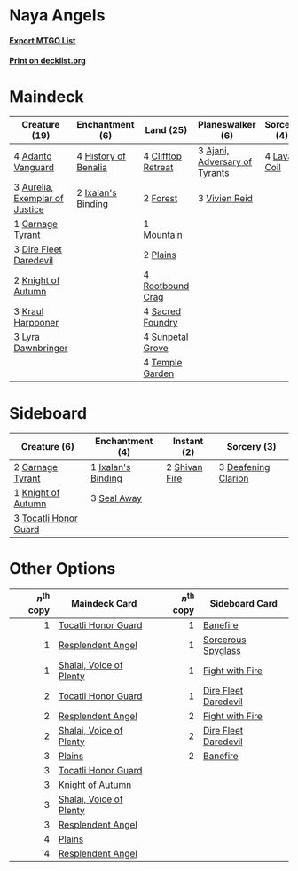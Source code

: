 # Naya Angels

#### [Export MTGO List](../collection/Naya%20Angels/Naya%20Angels.txt)
#### [Print on decklist.org](http://decklist.org/?deckmain=4%09Adanto%20Vanguard%0A3%09Ajani,%20Adversary%20of%20Tyrants%0A3%09Aurelia,%20Exemplar%20of%20Justice%0A1%09Carnage%20Tyrant%0A4%09Clifftop%20Retreat%0A3%09Dire%20Fleet%20Daredevil%0A2%09Forest%0A4%09History%20of%20Benalia%0A2%09Ixalan's%20Binding%0A2%09Knight%20of%20Autumn%0A3%09Kraul%20Harpooner%0A4%09Lava%20Coil%0A3%09Lyra%20Dawnbringer%0A1%09Mountain%0A2%09Plains%0A4%09Rootbound%20Crag%0A4%09Sacred%20Foundry%0A4%09Sunpetal%20Grove%0A4%09Temple%20Garden%0A3%09Vivien%20Reid&deckside=2%09Carnage%20Tyrant%0A3%09Deafening%20Clarion%0A1%09Ixalan's%20Binding%0A1%09Knight%20of%20Autumn%0A3%09Seal%20Away%0A2%09Shivan%20Fire%0A3%09Tocatli%20Honor%20Guard)
# Maindeck

|                                              Creature (19)                                              |                                        Enchantment (6)                                        |                                          Land (25)                                          |                                            Planeswalker (6)                                            |                                     Sorcery (4)                                      |
|---------------------------------------------------------------------------------------------------------|-----------------------------------------------------------------------------------------------|---------------------------------------------------------------------------------------------|--------------------------------------------------------------------------------------------------------|--------------------------------------------------------------------------------------|
|4 [Adanto Vanguard](http://gatherer.wizards.com/Pages/Card/Details.aspx?multiverseid=435152)             |4 [History of Benalia](http://gatherer.wizards.com/Pages/Card/Details.aspx?multiverseid=442909)|4 [Clifftop Retreat](http://gatherer.wizards.com/Pages/Card/Details.aspx?multiverseid=241980)|3 [Ajani, Adversary of Tyrants](http://gatherer.wizards.com/Pages/Card/Details.aspx?multiverseid=447139)|4 [Lava Coil](http://gatherer.wizards.com/Pages/Card/Details.aspx?multiverseid=452858)|
|3 [Aurelia, Exemplar of Justice](http://gatherer.wizards.com/Pages/Card/Details.aspx?multiverseid=452903)|2 [Ixalan's Binding](http://gatherer.wizards.com/Pages/Card/Details.aspx?multiverseid=435168)  |2 [Forest](http://gatherer.wizards.com/Pages/Card/Details.aspx?multiverseid=439605)          |3 [Vivien Reid](http://gatherer.wizards.com/Pages/Card/Details.aspx?multiverseid=447344)                |                                                                                      |
|1 [Carnage Tyrant](http://gatherer.wizards.com/Pages/Card/Details.aspx?multiverseid=435334)              |                                                                                               |1 [Mountain](http://gatherer.wizards.com/Pages/Card/Details.aspx?multiverseid=439604)        |                                                                                                        |                                                                                      |
|3 [Dire Fleet Daredevil](http://gatherer.wizards.com/Pages/Card/Details.aspx?multiverseid=439756)        |                                                                                               |2 [Plains](http://gatherer.wizards.com/Pages/Card/Details.aspx?multiverseid=439601)          |                                                                                                        |                                                                                      |
|2 [Knight of Autumn](http://gatherer.wizards.com/Pages/Card/Details.aspx?multiverseid=452933)            |                                                                                               |4 [Rootbound Crag](http://gatherer.wizards.com/Pages/Card/Details.aspx?multiverseid=208042)  |                                                                                                        |                                                                                      |
|3 [Kraul Harpooner](http://gatherer.wizards.com/Pages/Card/Details.aspx?multiverseid=452886)             |                                                                                               |4 [Sacred Foundry](http://gatherer.wizards.com/Pages/Card/Details.aspx?multiverseid=405106)  |                                                                                                        |                                                                                      |
|3 [Lyra Dawnbringer](http://gatherer.wizards.com/Pages/Card/Details.aspx?multiverseid=442914)            |                                                                                               |4 [Sunpetal Grove](http://gatherer.wizards.com/Pages/Card/Details.aspx?multiverseid=420946)  |                                                                                                        |                                                                                      |
|                                                                                                         |                                                                                               |4 [Temple Garden](http://gatherer.wizards.com/Pages/Card/Details.aspx?multiverseid=405112)   |                                                                                                        |                                                                                      |


# Sideboard

|                                          Creature (6)                                          |                                       Enchantment (4)                                       |                                      Instant (2)                                       |                                         Sorcery (3)                                          |
|------------------------------------------------------------------------------------------------|---------------------------------------------------------------------------------------------|----------------------------------------------------------------------------------------|----------------------------------------------------------------------------------------------|
|2 [Carnage Tyrant](http://gatherer.wizards.com/Pages/Card/Details.aspx?multiverseid=435334)     |1 [Ixalan's Binding](http://gatherer.wizards.com/Pages/Card/Details.aspx?multiverseid=435168)|2 [Shivan Fire](http://gatherer.wizards.com/Pages/Card/Details.aspx?multiverseid=443030)|3 [Deafening Clarion](http://gatherer.wizards.com/Pages/Card/Details.aspx?multiverseid=452915)|
|1 [Knight of Autumn](http://gatherer.wizards.com/Pages/Card/Details.aspx?multiverseid=452933)   |3 [Seal Away](http://gatherer.wizards.com/Pages/Card/Details.aspx?multiverseid=442919)       |                                                                                        |                                                                                              |
|3 [Tocatli Honor Guard](http://gatherer.wizards.com/Pages/Card/Details.aspx?multiverseid=435194)|                                                                                             |                                                                                        |                                                                                              |


# Other Options

|*n*<sup>th</sup> copy|                                          Maindeck Card                                           |*n*<sup>th</sup> copy|                                        Sideboard Card                                         |
|--------------------:|--------------------------------------------------------------------------------------------------|--------------------:|-----------------------------------------------------------------------------------------------|
|                    1|[Tocatli Honor Guard](http://gatherer.wizards.com/Pages/Card/Details.aspx?multiverseid=435194)    |                    1|[Banefire](http://gatherer.wizards.com/Pages/Card/Details.aspx?multiverseid=397676)            |
|                    1|[Resplendent Angel](http://gatherer.wizards.com/Pages/Card/Details.aspx?multiverseid=447170)      |                    1|[Sorcerous Spyglass](http://gatherer.wizards.com/Pages/Card/Details.aspx?multiverseid=435407)  |
|                    1|[Shalai, Voice of Plenty](http://gatherer.wizards.com/Pages/Card/Details.aspx?multiverseid=442923)|                    1|[Fight with Fire](http://gatherer.wizards.com/Pages/Card/Details.aspx?multiverseid=443007)     |
|                    2|[Tocatli Honor Guard](http://gatherer.wizards.com/Pages/Card/Details.aspx?multiverseid=435194)    |                    1|[Dire Fleet Daredevil](http://gatherer.wizards.com/Pages/Card/Details.aspx?multiverseid=439756)|
|                    2|[Resplendent Angel](http://gatherer.wizards.com/Pages/Card/Details.aspx?multiverseid=447170)      |                    2|[Fight with Fire](http://gatherer.wizards.com/Pages/Card/Details.aspx?multiverseid=443007)     |
|                    2|[Shalai, Voice of Plenty](http://gatherer.wizards.com/Pages/Card/Details.aspx?multiverseid=442923)|                    2|[Dire Fleet Daredevil](http://gatherer.wizards.com/Pages/Card/Details.aspx?multiverseid=439756)|
|                    3|[Plains](http://gatherer.wizards.com/Pages/Card/Details.aspx?multiverseid=439601)                 |                    2|[Banefire](http://gatherer.wizards.com/Pages/Card/Details.aspx?multiverseid=397676)            |
|                    3|[Tocatli Honor Guard](http://gatherer.wizards.com/Pages/Card/Details.aspx?multiverseid=435194)    |                     |                                                                                               |
|                    3|[Knight of Autumn](http://gatherer.wizards.com/Pages/Card/Details.aspx?multiverseid=452933)       |                     |                                                                                               |
|                    3|[Shalai, Voice of Plenty](http://gatherer.wizards.com/Pages/Card/Details.aspx?multiverseid=442923)|                     |                                                                                               |
|                    3|[Resplendent Angel](http://gatherer.wizards.com/Pages/Card/Details.aspx?multiverseid=447170)      |                     |                                                                                               |
|                    4|[Plains](http://gatherer.wizards.com/Pages/Card/Details.aspx?multiverseid=439601)                 |                     |                                                                                               |
|                    4|[Resplendent Angel](http://gatherer.wizards.com/Pages/Card/Details.aspx?multiverseid=447170)      |                     |                                                                                               |

